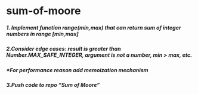 # sum-of-moore
##### 1. Implement function range(min,max) that can return sum of integer numbers in range [min,max]
##### 2.Consider edge cases: result is greater than Number.MAX_SAFE_INTEGER, argument is not a number, min > max, etc.
##### *For performance reason add memoization mechanism
##### 3.Push code to repo “Sum of Moore”
